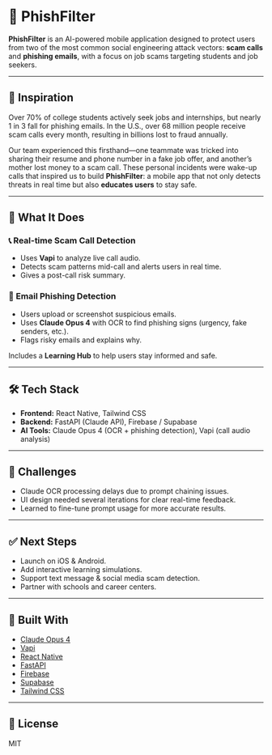 # 📱 PhishFilter

**PhishFilter** is an AI-powered mobile application designed to protect users from two of the most common social engineering attack vectors: **scam calls** and **phishing emails**, with a focus on job scams targeting students and job seekers.

---

## 💫 Inspiration

Over 70% of college students actively seek jobs and internships, but nearly 1 in 3 fall for phishing emails. In the U.S., over 68 million people receive scam calls every month, resulting in billions lost to fraud annually.

Our team experienced this firsthand—one teammate was tricked into sharing their resume and phone number in a fake job offer, and another’s mother lost money to a scam call. These personal incidents were wake-up calls that inspired us to build **PhishFilter**: a mobile app that not only detects threats in real time but also **educates users** to stay safe.

---

## 🧠 What It Does

### 📞 Real-time Scam Call Detection
- Uses **Vapi** to analyze live call audio.
- Detects scam patterns mid-call and alerts users in real time.
- Gives a post-call risk summary.

### 📧 Email Phishing Detection
- Users upload or screenshot suspicious emails.
- Uses **Claude Opus 4** with OCR to find phishing signs (urgency, fake senders, etc.).
- Flags risky emails and explains why.

Includes a **Learning Hub** to help users stay informed and safe.

---

## 🛠️ Tech Stack

- **Frontend:** React Native, Tailwind CSS
- **Backend:** FastAPI (Claude API), Firebase / Supabase
- **AI Tools:** Claude Opus 4 (OCR + phishing detection), Vapi (call audio analysis)

---

## 🧩 Challenges

- Claude OCR processing delays due to prompt chaining issues.
- UI design needed several iterations for clear real-time feedback.
- Learned to fine-tune prompt usage for more accurate results.

---

## ✅ Next Steps

- Launch on iOS & Android.
- Add interactive learning simulations.
- Support text message & social media scam detection.
- Partner with schools and career centers.

---

## 🔧 Built With

- [Claude Opus 4](https://www.anthropic.com/)
- [Vapi](https://www.vapi.ai/)
- [React Native](https://reactnative.dev/)
- [FastAPI](https://fastapi.tiangolo.com/)
- [Firebase](https://firebase.google.com/)
- [Supabase](https://supabase.com/)
- [Tailwind CSS](https://tailwindcss.com/)

---

## 📄 License

MIT
